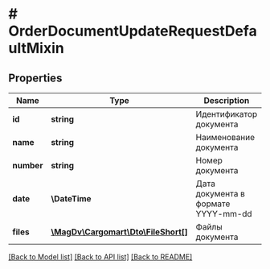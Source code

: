 # # OrderDocumentUpdateRequestDefaultMixin

## Properties

Name | Type | Description | Notes
------------ | ------------- | ------------- | -------------
**id** | **string** | Идентификатор документа | [optional]
**name** | **string** | Наименование документа |
**number** | **string** | Номер документа |
**date** | **\DateTime** | Дата документа в формате YYYY-mm-dd |
**files** | [**\MagDv\Cargomart\Dto\FileShort[]**](FileShort.md) | Файлы документа |

[[Back to Model list]](../../README.md#models) [[Back to API list]](../../README.md#endpoints) [[Back to README]](../../README.md)
